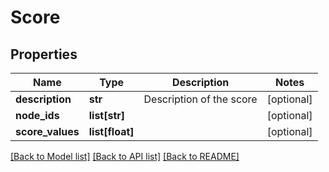 # Score

## Properties
Name | Type | Description | Notes
------------ | ------------- | ------------- | -------------
**description** | **str** | Description of the score | [optional] 
**node_ids** | **list[str]** |  | [optional] 
**score_values** | **list[float]** |  | [optional] 

[[Back to Model list]](../README.md#documentation-for-models) [[Back to API list]](../README.md#documentation-for-api-endpoints) [[Back to README]](../README.md)


